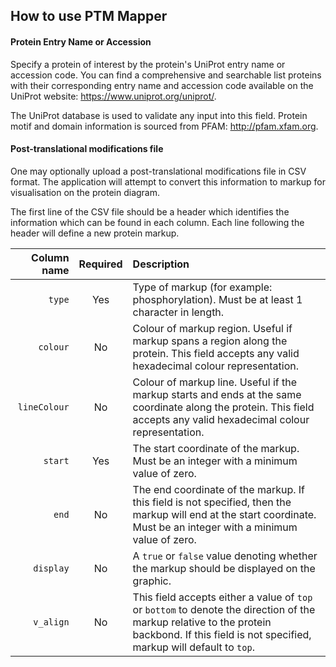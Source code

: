 ## How to use PTM Mapper

#### Protein Entry Name or Accession

Specify a protein of interest by the protein's UniProt entry name or accession code. You can find a comprehensive and searchable list proteins with their corresponding entry name and accession code available on the UniProt website: https://www.uniprot.org/uniprot/.

The UniProt database is used to validate any input into this field. Protein motif and domain information is sourced from PFAM: http://pfam.xfam.org.

#### Post-translational modifications file

One may optionally upload a post-translational modifications file in CSV format. The application will attempt to convert this information to markup for visualisation on the protein diagram.

The first line of the CSV file should be a header which identifies the information which can be found in each column. Each line following the header will define a new protein markup.

|Column name|Required|Description|
|-:|:-:|:-|
|`type`|Yes|Type of markup (for example: phosphorylation). Must be at least 1 character in length.|
|`colour`|No|Colour of markup region. Useful if markup spans a region along the protein. This field accepts any valid hexadecimal colour representation.|
|`lineColour`|No|Colour of markup line. Useful if the markup starts and ends at the same coordinate along the protein. This field accepts any valid hexadecimal colour representation.|
|`start`|Yes|The start coordinate of the markup. Must be an integer with a minimum value of zero.|
|`end`|No|The end coordinate of the markup. If this field is not specified, then the markup will end at the start coordinate. Must be an integer with a minimum value of zero.|
|`display`|No|A `true` or `false` value denoting whether the markup should be displayed on the graphic.|
|`v_align`|No|This field accepts either a value of `top` or `bottom` to denote the direction of the markup relative to the protein backbond. If this field is not specified, markup will default to `top`.|
